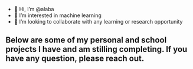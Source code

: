 - 👋 Hi, I’m @alaba
- 👀 I’m interested in machine learning
- 💞️ I’m looking to collaborate with any learning or research opportunity

Below are some of my personal and school projects I have  and am stilling completing. If you have any question, please reach out.
-
